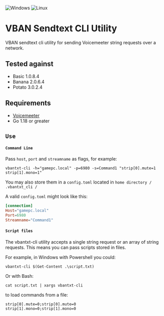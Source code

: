 ![Windows](https://img.shields.io/badge/Windows-0078D6?style=for-the-badge&logo=windows&logoColor=white)
![Linux](https://img.shields.io/badge/Linux-FCC624?style=for-the-badge&logo=linux&logoColor=black)

# VBAN Sendtext CLI Utility

VBAN sendtext cli utility for sending Voicemeeter string requests over a network.

## Tested against

-   Basic 1.0.8.4
-   Banana 2.0.6.4
-   Potato 3.0.2.4

## Requirements

-   [Voicemeeter](https://voicemeeter.com/)
-   Go 1.18 or greater

## `Use`

#### `Command Line`

Pass `host`, `port` and `streamname` as flags, for example:

`vbantxt-cli -h="gamepc.local" -p=6980 -s=Command1 "strip[0].mute=1 strip[1].mono=1"`

You may also store them in a `config.toml` located in `home directory / .vbantxt_cli /`

A valid `config.toml` might look like this:

```toml
[connection]
Host="gamepc.local"
Port=6980
Streamname="Command1"
```

#### `Script files`

The vbantxt-cli utility accepts a single string request or an array of string requests. This means you can pass scripts stored in files.

For example, in Windows with Powershell you could:

`vbantxt-cli $(Get-Content .\script.txt)`

Or with Bash:

`cat script.txt | xargs vbantxt-cli`

to load commands from a file:

```
strip[0].mute=0;strip[0].mute=0
strip[1].mono=0;strip[1].mono=0
```

